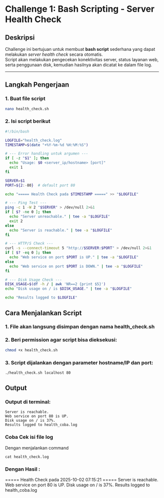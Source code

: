 # Challenge 1: Bash Scripting - Server Health Check

## Deskripsi
Challenge ini bertujuan untuk membuat **bash script** sederhana yang dapat melakukan *server health check* secara otomatis.  
Script akan melakukan pengecekan konektivitas server, status layanan web, serta penggunaan disk, kemudian hasilnya akan dicatat ke dalam file log.

---

## Langkah Pengerjaan

### 1. Buat file script
```bash
nano health_check.sh
```
### 2. Isi script berikut
```bash
#!/bin/bash

LOGFILE="health_check.log"
TIMESTAMP=$(date "+%Y-%m-%d %H:%M:%S")

# --- Error handling untuk argumen ---
if [ -z "$1" ]; then
  echo "Usage: $0 <server_ip/hostname> [port]"
  exit 1
fi

SERVER=$1
PORT=${2:-80}  # default port 80

echo "===== Health Check pada $TIMESTAMP =====" >> "$LOGFILE"

# --- Ping Test ---
ping -c 1 -W 2 "$SERVER" > /dev/null 2>&1
if [ $? -ne 0 ]; then
  echo "Server unreachable." | tee -a "$LOGFILE"
  exit 2
else
  echo "Server is reachable." | tee -a "$LOGFILE"
fi

# --- HTTP/S Check ---
curl -s --connect-timeout 5 "http://$SERVER:$PORT" > /dev/null 2>&1
if [ $? -eq 0 ]; then
  echo "Web service on port $PORT is UP." | tee -a "$LOGFILE"
else
  echo "Web service on port $PORT is DOWN." | tee -a "$LOGFILE"
fi

# --- Disk Usage Check ---
DISK_USAGE=$(df -h / | awk 'NR==2 {print $5}')
echo "Disk usage on / is $DISK_USAGE." | tee -a "$LOGFILE"

echo "Results logged to $LOGFILE"

```
## Cara Menjalankan Script

### 1. File akan langsung disimpan dengan nama health_check.sh
### 2. Beri permission agar script bisa dieksekusi:
```bash
chmod +x health_check.sh
```
### 3. Script dijalankan dengan parameter hostname/IP dan port:
```bash
./health_check.sh localhost 80
```

## Output
### Output di terminal:
```
Server is reachable.
Web service on port 80 is UP.
Disk usage on / is 37%.
Results logged to health_coba.log
```

### Coba Cek isi file log
Dengan menjalankan command
```
cat health_check.log
```
### Dengan Hasil :

===== Health Check pada 2025-10-02 07:15:21 =====
Server is reachable.
Web service on port 80 is UP.
Disk usage on / is 37%.
Results logged to health_coba.log





